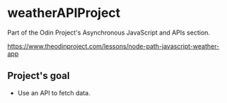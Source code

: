 # weatherAPIProject

Part of the Odin Project's Asynchronous JavaScript and APIs section.

https://www.theodinproject.com/lessons/node-path-javascript-weather-app

## Project's goal
* Use an API to fetch data.
